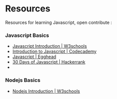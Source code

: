 # Resources
Resources for learning Javascript, open contribute :

### Javascript Basics
-  [Javascript Introduction | W3schools](https://www.w3schools.com/js/default.asp)
-  [Introduction to Javascript | Codecademy](https://www.codecademy.com/learn/introduction-to-javascript)
-  [Javascript | Egghead](https://egghead.io/search?query=javascript)
-  [30 Days of Javascript | Hackerrank](https://www.hackerrank.com/domains/tutorials/10-days-of-javascript)
-  

### Nodejs Basics
- [Nodejs Introduction | W3schools](https://www.w3schools.com/nodejs/default.asp)